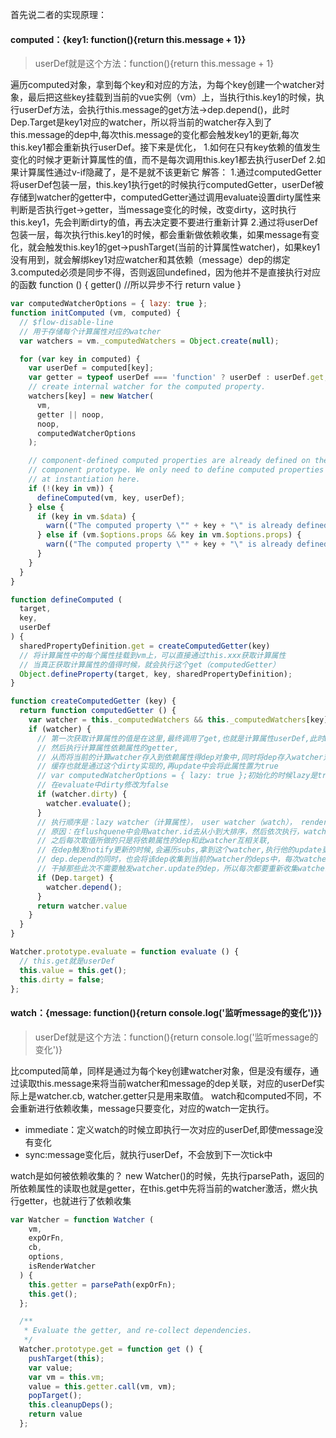 首先说二者的实现原理：
#### computed：{key1: function(){return this.message + 1}}
> userDef就是这个方法：function(){return this.message + 1}

遍历computed对象，拿到每个key和对应的方法，为每个key创建一个watcher对象，最后把这些key挂载到当前的vue实例（vm）上，当执行this.key1的时候，执行userDef方法，会执行this.message的get方法->dep.depend()，此时Dep.Target是key1对应的watcher，所以将当前的watcher存入到了this.message的dep中,每次this.message的变化都会触发key1的更新,每次this.key1都会重新执行userDef。接下来是优化，
1.如何在只有key依赖的值发生变化的时候才更新计算属性的值，而不是每次调用this.key1都去执行userDef
2.如果计算属性通过v-if隐藏了，是不是就不该更新它
解答：
1.通过computedGetter将userDef包装一层，this.key1执行get的时候执行computedGetter，userDef被存储到watcher的getter中，computedGetter通过调用evaluate设置dirty属性来判断是否执行get->getter，当message变化的时候，改变dirty，这时执行this.key1，先会判断dirty的值，再去决定要不要进行重新计算
2.通过将userDef包装一层，每次执行this.key1的时候，都会重新做依赖收集，如果message有变化，就会触发this.key1的get->pushTarget(当前的计算属性watcher)，如果key1没有用到，就会解绑key1对应watcher和其依赖（message）dep的绑定
3.computed必须是同步不得，否则返回undefined，因为他并不是直接执行对应的函数
function () {
  getter() //所以异步不行
  return value
}
```javascript
var computedWatcherOptions = { lazy: true };
function initComputed (vm, computed) {
  // $flow-disable-line
  // 用于存储每个计算属性对应的watcher
  var watchers = vm._computedWatchers = Object.create(null);

  for (var key in computed) {
    var userDef = computed[key];
    var getter = typeof userDef === 'function' ? userDef : userDef.get;
    // create internal watcher for the computed property.
    watchers[key] = new Watcher(
      vm,
      getter || noop,
      noop,
      computedWatcherOptions
    );

    // component-defined computed properties are already defined on the
    // component prototype. We only need to define computed properties defined
    // at instantiation here.
    if (!(key in vm)) {
      defineComputed(vm, key, userDef);
    } else {
      if (key in vm.$data) {
        warn(("The computed property \"" + key + "\" is already defined in data."), vm);
      } else if (vm.$options.props && key in vm.$options.props) {
        warn(("The computed property \"" + key + "\" is already defined as a prop."), vm);
      }
    }
  }
}

function defineComputed (
  target,
  key,
  userDef
) {
  sharedPropertyDefinition.get = createComputedGetter(key)
  // 将计算属性中的每个属性挂载到vm上，可以直接通过this.xxx获取计算属性
  // 当真正获取计算属性的值得时候，就会执行这个get（computedGetter）
  Object.defineProperty(target, key, sharedPropertyDefinition);
}

function createComputedGetter (key) {
  return function computedGetter () {
    var watcher = this._computedWatchers && this._computedWatchers[key];
    if (watcher) {
      // 第一次获取计算属性的值是在这里,最终调用了get,也就是计算属性userDef,此时Dep.target=当前的watcher(pushTarget(this);),
      // 然后执行计算属性依赖属性的getter,
      // 从而将当前的计算watcher存入到依赖属性得dep对象中,同时将dep存入watcher对象的deps中
      // 缓存也就是通过这个dirty实现的,再update中会将此属性置为true
      // var computedWatcherOptions = { lazy: true };初始化的时候lazy是true，dirty是true，
      // 在evaluate中dirty修改为false
      if (watcher.dirty) {
        watcher.evaluate();
      }
      // 执行顺序是：lazy watcher（计算属性）， user watcher（watch）， render watcher，
      // 原因：在flushquene中会用watcher.id去从小到大排序，然后依次执行，watcher的创建顺序是lazy，user，render
      // 之后每次取值所做的只是将依赖属性的dep和此watcher互相关联,
      // 在dep触发notify更新的时候,会遍历subs,拿到这个watcher,执行他的update更新方法
      // dep.depend的同时，也会将该dep收集到当前的watcher的deps中，每次watcher.deps中的dep都会更新，
      // 干掉那些此次不需要触发watcher.update的dep，所以每次都要重新收集watcher所包含的dep
      if (Dep.target) {
        watcher.depend();
      }
      return watcher.value
    }
  }
}

Watcher.prototype.evaluate = function evaluate () {
  // this.get就是userDef
  this.value = this.get();
  this.dirty = false;
};
```

#### watch：{message: function(){return console.log('监听message的变化')}}
> userDef就是这个方法：function(){return console.log('监听message的变化')}

比computed简单，同样是通过为每个key创建watcher对象，但是没有缓存，通过读取this.message来将当前watcher和message的dep关联，对应的userDef实际上是watcher.cb, watcher.getter只是用来取值。
watch和computed不同，不会重新进行依赖收集，message只要变化，对应的watch一定执行。
+ immediate：定义watch的时候立即执行一次对应的userDef,即使message没有变化
+ sync:message变化后，就执行userDef，不会放到下一次tick中

watch是如何被依赖收集的？
new Watcher()的时候，先执行parsePath，返回的所依赖属性的读取也就是getter，在this.get中先将当前的watcher激活，燃火执行getter，也就进行了依赖收集
```javascript
var Watcher = function Watcher (
    vm,
    expOrFn,
    cb,
    options,
    isRenderWatcher
  ) {
    this.getter = parsePath(expOrFn);
    this.get();
  };

  /**
   * Evaluate the getter, and re-collect dependencies.
   */
  Watcher.prototype.get = function get () {
    pushTarget(this);
    var value;
    var vm = this.vm;
    value = this.getter.call(vm, vm);
    popTarget();
    this.cleanupDeps();
    return value
  };
  ```